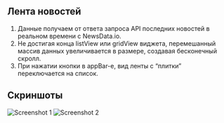 ## Лента новостей

1. Данные получаем от ответа запроса API последних новостей в реальном времени с NewsData.io.
2. Не достигая конца listView или gridView виджета, перемешанный массив данных увеличивается в размере, создавая бесконечный скролл.
3. При нажатии кнопки в appBar-е, вид ленты с “плитки” переключается на список.

## Скриншоты

<picture>
  <img alt="Screenshot 1" src="https://github.com/akhmetbeks/Newsline/tree/main/assets/screenshot_1.png">
  <img alt="Screenshot 2" src="https://github.com/akhmetbeks/Newsline/tree/main/assets/screenshot_2.png">
</picture>

